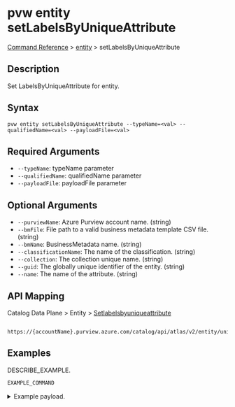 # pvw entity setLabelsByUniqueAttribute
[Command Reference](../../../README.md#command-reference) > [entity](./main.md) > setLabelsByUniqueAttribute

## Description
Set LabelsByUniqueAttribute for entity.

## Syntax
```
pvw entity setLabelsByUniqueAttribute --typeName=<val> --qualifiedName=<val> --payloadFile=<val>
```

## Required Arguments
- `--typeName`: typeName parameter
- `--qualifiedName`: qualifiedName parameter
- `--payloadFile`: payloadFile parameter

## Optional Arguments
- `--purviewName`: Azure Purview account name. (string)
- `--bmFile`: File path to a valid business metadata template CSV file. (string)
- `--bmName`: BusinessMetadata name. (string)
- `--classificationName`: The name of the classification. (string)
- `--collection`: The collection unique name. (string)
- `--guid`: The globally unique identifier of the entity. (string)
- `--name`: The name of the attribute. (string)

## API Mapping
Catalog Data Plane > Entity > [Setlabelsbyuniqueattribute]()
```
 https://{accountName}.purview.azure.com/catalog/api/atlas/v2/entity/uniqueAttribute
```

## Examples
DESCRIBE_EXAMPLE.
```powershell
EXAMPLE_COMMAND
```
<details><summary>Example payload.</summary>
<p>

```json
PASTE_JSON_HERE
```
</p>
</details>